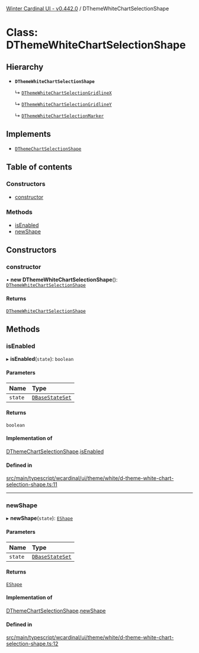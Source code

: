[Winter Cardinal UI - v0.442.0](../index.md) / DThemeWhiteChartSelectionShape

# Class: DThemeWhiteChartSelectionShape

## Hierarchy

- **`DThemeWhiteChartSelectionShape`**

  ↳ [`DThemeWhiteChartSelectionGridlineX`](DThemeWhiteChartSelectionGridlineX.md)

  ↳ [`DThemeWhiteChartSelectionGridlineY`](DThemeWhiteChartSelectionGridlineY.md)

  ↳ [`DThemeWhiteChartSelectionMarker`](DThemeWhiteChartSelectionMarker.md)

## Implements

- [`DThemeChartSelectionShape`](../interfaces/DThemeChartSelectionShape.md)

## Table of contents

### Constructors

- [constructor](DThemeWhiteChartSelectionShape.md#constructor)

### Methods

- [isEnabled](DThemeWhiteChartSelectionShape.md#isenabled)
- [newShape](DThemeWhiteChartSelectionShape.md#newshape)

## Constructors

### constructor

• **new DThemeWhiteChartSelectionShape**(): [`DThemeWhiteChartSelectionShape`](DThemeWhiteChartSelectionShape.md)

#### Returns

[`DThemeWhiteChartSelectionShape`](DThemeWhiteChartSelectionShape.md)

## Methods

### isEnabled

▸ **isEnabled**(`state`): `boolean`

#### Parameters

| Name | Type |
| :------ | :------ |
| `state` | [`DBaseStateSet`](../interfaces/DBaseStateSet.md) |

#### Returns

`boolean`

#### Implementation of

[DThemeChartSelectionShape](../interfaces/DThemeChartSelectionShape.md).[isEnabled](../interfaces/DThemeChartSelectionShape.md#isenabled)

#### Defined in

[src/main/typescript/wcardinal/ui/theme/white/d-theme-white-chart-selection-shape.ts:11](https://github.com/winter-cardinal/winter-cardinal-ui/blob/v0.442.0/src/main/typescript/wcardinal/ui/theme/white/d-theme-white-chart-selection-shape.ts#L11)

___

### newShape

▸ **newShape**(`state`): [`EShape`](../interfaces/EShape.md)

#### Parameters

| Name | Type |
| :------ | :------ |
| `state` | [`DBaseStateSet`](../interfaces/DBaseStateSet.md) |

#### Returns

[`EShape`](../interfaces/EShape.md)

#### Implementation of

[DThemeChartSelectionShape](../interfaces/DThemeChartSelectionShape.md).[newShape](../interfaces/DThemeChartSelectionShape.md#newshape)

#### Defined in

[src/main/typescript/wcardinal/ui/theme/white/d-theme-white-chart-selection-shape.ts:12](https://github.com/winter-cardinal/winter-cardinal-ui/blob/v0.442.0/src/main/typescript/wcardinal/ui/theme/white/d-theme-white-chart-selection-shape.ts#L12)
